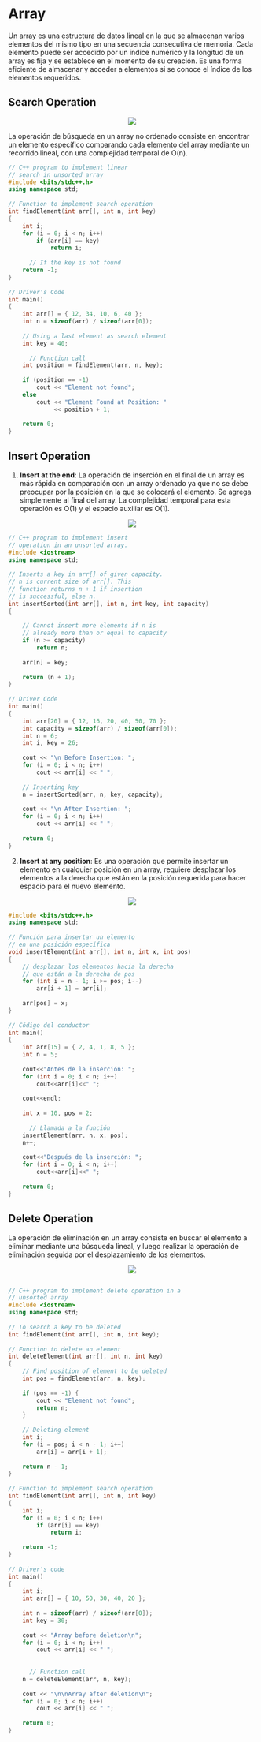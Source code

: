 # Array

Un array es una estructura de datos lineal en la que se almacenan varios elementos del mismo tipo en una secuencia consecutiva de memoria. Cada elemento puede ser accedido por un índice numérico y la longitud de un array es fija y se establece en el momento de su creación. Es una forma eficiente de almacenar y acceder a elementos si se conoce el índice de los elementos requeridos.

## Search Operation

<p align="center">
  <img src="Search-Operation.png" />
</p>

La operación de búsqueda en un array no ordenado consiste en encontrar un elemento específico comparando cada elemento del array mediante un recorrido lineal, con una complejidad temporal de O(n).

```c++
// C++ program to implement linear
// search in unsorted array
#include <bits/stdc++.h>
using namespace std;
 
// Function to implement search operation
int findElement(int arr[], int n, int key)
{
    int i;
    for (i = 0; i < n; i++)
        if (arr[i] == key)
            return i;
     
      // If the key is not found
    return -1;
}
 
// Driver's Code
int main()
{
    int arr[] = { 12, 34, 10, 6, 40 };
    int n = sizeof(arr) / sizeof(arr[0]);
 
    // Using a last element as search element
    int key = 40;
   
      // Function call
    int position = findElement(arr, n, key);
 
    if (position == -1)
        cout << "Element not found";
    else
        cout << "Element Found at Position: "
             << position + 1;
 
    return 0;
}
```

## Insert Operation

1. **Insert at the end**: La operación de inserción en el final de un array es más rápida en comparación con un array ordenado ya que no se debe preocupar por la posición en la que se colocará el elemento. Se agrega simplemente al final del array. La complejidad temporal para esta operación es O(1) y el espacio auxiliar es O(1).

<p align="center">
  <img src="Insert1.png" />
</p>

```c++
// C++ program to implement insert
// operation in an unsorted array.
#include <iostream>
using namespace std;
 
// Inserts a key in arr[] of given capacity.
// n is current size of arr[]. This
// function returns n + 1 if insertion
// is successful, else n.
int insertSorted(int arr[], int n, int key, int capacity)
{
 
    // Cannot insert more elements if n is
    // already more than or equal to capacity
    if (n >= capacity)
        return n;
 
    arr[n] = key;
 
    return (n + 1);
}
 
// Driver Code
int main()
{
    int arr[20] = { 12, 16, 20, 40, 50, 70 };
    int capacity = sizeof(arr) / sizeof(arr[0]);
    int n = 6;
    int i, key = 26;
 
    cout << "\n Before Insertion: ";
    for (i = 0; i < n; i++)
        cout << arr[i] << " ";
 
    // Inserting key
    n = insertSorted(arr, n, key, capacity);
 
    cout << "\n After Insertion: ";
    for (i = 0; i < n; i++)
        cout << arr[i] << " ";
 
    return 0;
}
```

2. **Insert at any position**: Es una operación que permite insertar un elemento en cualquier posición en un array, requiere desplazar los elementos a la derecha que están en la posición requerida para hacer espacio para el nuevo elemento.

<p align="center">
  <img src="Insert2.jpg" />
</p>

```c++
#include <bits/stdc++.h>
using namespace std;
 
// Función para insertar un elemento
// en una posición específica
void insertElement(int arr[], int n, int x, int pos)
{
    // desplazar los elementos hacia la derecha
    // que están a la derecha de pos
    for (int i = n - 1; i >= pos; i--)
        arr[i + 1] = arr[i];
 
    arr[pos] = x;
}
 
// Código del conductor
int main()
{
    int arr[15] = { 2, 4, 1, 8, 5 };
    int n = 5;
 
    cout<<"Antes de la inserción: ";
    for (int i = 0; i < n; i++)
        cout<<arr[i]<<" ";
 
    cout<<endl;
 
    int x = 10, pos = 2;
   
      // Llamada a la función
    insertElement(arr, n, x, pos);
    n++;
 
    cout<<"Después de la inserción: ";
    for (int i = 0; i < n; i++)
        cout<<arr[i]<<" ";
 
    return 0;
}
```

## Delete Operation

La operación de eliminación en un array consiste en buscar el elemento a eliminar mediante una búsqueda lineal, y luego realizar la operación de eliminación seguida por el desplazamiento de los elementos.

<p align="center">
  <img src="Delete.png" />

```c++

// C++ program to implement delete operation in a
// unsorted array
#include <iostream>
using namespace std;
 
// To search a key to be deleted
int findElement(int arr[], int n, int key);
 
// Function to delete an element
int deleteElement(int arr[], int n, int key)
{
    // Find position of element to be deleted
    int pos = findElement(arr, n, key);
 
    if (pos == -1) {
        cout << "Element not found";
        return n;
    }
 
    // Deleting element
    int i;
    for (i = pos; i < n - 1; i++)
        arr[i] = arr[i + 1];
 
    return n - 1;
}
 
// Function to implement search operation
int findElement(int arr[], int n, int key)
{
    int i;
    for (i = 0; i < n; i++)
        if (arr[i] == key)
            return i;
 
    return -1;
}
 
// Driver's code
int main()
{
    int i;
    int arr[] = { 10, 50, 30, 40, 20 };
 
    int n = sizeof(arr) / sizeof(arr[0]);
    int key = 30;
 
    cout << "Array before deletion\n";
    for (i = 0; i < n; i++)
        cout << arr[i] << " ";
     
   
      // Function call
    n = deleteElement(arr, n, key);
 
    cout << "\n\nArray after deletion\n";
    for (i = 0; i < n; i++)
        cout << arr[i] << " ";
 
    return 0;
}
```
